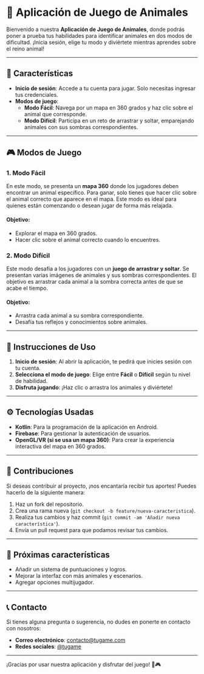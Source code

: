 # 🐾 Aplicación de Juego de Animales

Bienvenido a nuestra **Aplicación de Juego de Animales**, donde podrás poner a prueba tus habilidades para identificar animales en dos modos de dificultad. ¡Inicia sesión, elige tu modo y diviértete mientras aprendes sobre el reino animal!

---

## 🚀 Características

- **Inicio de sesión**: Accede a tu cuenta para jugar. Solo necesitas ingresar tus credenciales.
- **Modos de juego**:
  - **Modo Fácil**: Navega por un mapa en 360 grados y haz clic sobre el animal que corresponde.
  - **Modo Difícil**: Participa en un reto de arrastrar y soltar, emparejando animales con sus sombras correspondientes.

---

## 🎮 Modos de Juego

### 1. **Modo Fácil**
En este modo, se presenta un **mapa 360** donde los jugadores deben encontrar un animal específico. Para ganar, solo tienes que hacer clic sobre el animal correcto que aparece en el mapa. Este modo es ideal para quienes están comenzando o desean jugar de forma más relajada.

#### Objetivo:
- Explorar el mapa en 360 grados.
- Hacer clic sobre el animal correcto cuando lo encuentres.

### 2. **Modo Difícil**
Este modo desafía a los jugadores con un **juego de arrastrar y soltar**. Se presentan varias imágenes de animales y sus sombras correspondientes. El objetivo es arrastrar cada animal a la sombra correcta antes de que se acabe el tiempo.

#### Objetivo:
- Arrastra cada animal a su sombra correspondiente.
- Desafía tus reflejos y conocimientos sobre animales.

---

## 📲 Instrucciones de Uso

1. **Inicio de sesión**: Al abrir la aplicación, te pedirá que inicies sesión con tu cuenta.
2. **Selecciona el modo de juego**: Elige entre **Fácil** o **Difícil** según tu nivel de habilidad.
3. **Disfruta jugando**: ¡Haz clic o arrastra los animales y diviértete!

---

## ⚙️ Tecnologías Usadas

- **Kotlin**: Para la programación de la aplicación en Android.
- **Firebase**: Para gestionar la autenticación de usuarios.
- **OpenGL/VR (si se usa un mapa 360)**: Para crear la experiencia interactiva del mapa en 360 grados.

---

## 📝 Contribuciones

Si deseas contribuir al proyecto, ¡nos encantaría recibir tus aportes! Puedes hacerlo de la siguiente manera:

1. Haz un fork del repositorio.
2. Crea una rama nueva (`git checkout -b feature/nueva-caracteristica`).
3. Realiza tus cambios y haz commit (`git commit -am 'Añadir nueva característica'`).
4. Envía un pull request para que podamos revisar tus cambios.

---

## 📅 Próximas características

- Añadir un sistema de puntuaciones y logros.
- Mejorar la interfaz con más animales y escenarios.
- Agregar opciones multijugador.

---

## 📞 Contacto

Si tienes alguna pregunta o sugerencia, no dudes en ponerte en contacto con nosotros:

- **Correo electrónico**: contacto@tugame.com
- **Redes sociales**: [@tugame](https://twitter.com/tugame)

---

¡Gracias por usar nuestra aplicación y disfrutar del juego! 🐾🎮

